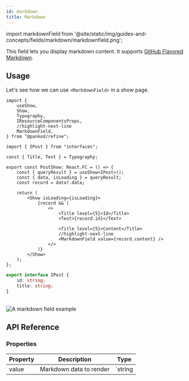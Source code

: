 ```yaml
---
id: markdown
title: Markdown
---
```


import markdownField from '@site/static/img/guides-and-concepts/fields/markdown/markdownfield.png';

This field lets you display markdown content. It supports [GitHub Flavored Markdown](https://github.github.com/gfm/).

## Usage

Let's see how we can use `<MarkdownField>` in a show page.

```tsx title="pages/posts/show.tsx"
import {
    useShow,
    Show,
    Typography,
    IResourceComponentsProps,
    //highlight-next-line
    MarkdownField,
} from "@pankod/refine";

import { IPost } from "interfaces";

const { Title, Text } = Typography;

export const PostShow: React.FC = () => {
    const { queryResult } = useShow<IPost>();
    const { data, isLoading } = queryResult;
    const record = data?.data;

    return (
        <Show isLoading={isLoading}>
            {record && (
                <>
                    <Title level={5}>Id</Title>
                    <Text>{record.id}</Text>

                    <Title level={5}>Content</Title>
                    //highlight-next-line
                    <MarkdownField value={record.content} />
                </>
            )}
        </Show>
    );
};
```

```ts title="interfaces/index.d.ts"
export interface IPost {   
    id: string;    
    title: string;
}
```

<br/>
<div>
    <img src={markdownField} alt="A markdown field example"/>
</div>

## API Reference

### Properties

| Property | Description             | Type                 |
| -------- | ----------------------- | -------------------- |
| value    | Markdown data to render | `string | undefined` |
